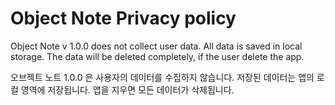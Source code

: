 # Object Note Privacy policy

Object Note v 1.0.0 does not collect user data. All data is saved in local storage. The data will be deleted completely, if the user delete the app.

오브젝트 노트 1.0.0 은 사용자의 데이터를 수집하지 않습니다. 저장된 데이터는 앱의 로컬 영역에 저장됩니다. 앱을 지우면 모든 데이터가 삭제됩니다.
